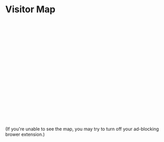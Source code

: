 # Visitor Map

<div style="width: 300px; height: 300px; margin: 0 auto; margin-bottom: 30px;">
    <script type="text/javascript" id="clstr_globe" src="//clustrmaps.com/globe.js?d=0R_VeaLxqUu9DhRNi7lBB6uJn_HouBDMHJ_X_p-aCQM"></script>
</div>

(If you're unable to see the map, you may try to turn off your ad-blocking brower extension.)
